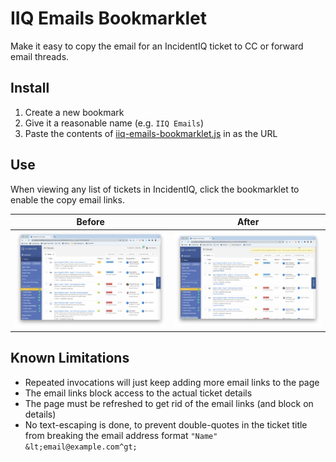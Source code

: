 # IIQ Emails Bookmarklet

Make it easy to copy the email for an IncidentIQ ticket to CC or forward email threads.

## Install

1. Create a new bookmark
2. Give it a reasonable name (e.g. `IIQ Emails`)
3. Paste the contents of [iiq-emails-bookmarklet.js](iiq-emails-bookmarklet.js) in as the URL

## Use

When viewing any list of tickets in IncidentIQ, click the bookmarklet to enable the copy email links.

| Before                          | After                     |
| ------------------------------- | ------------------------- |
| ![Without](/images/without.png) | ![With](/images/with.png) |

## Known Limitations

-   Repeated invocations will just keep adding more email links to the page
-   The email links block access to the actual ticket details
-   The page must be refreshed to get rid of the email links (and block on details)
-   No text-escaping is done, to prevent double-quotes in the ticket title from breaking the email address format `"Name" &lt;email@example.com^gt;`
